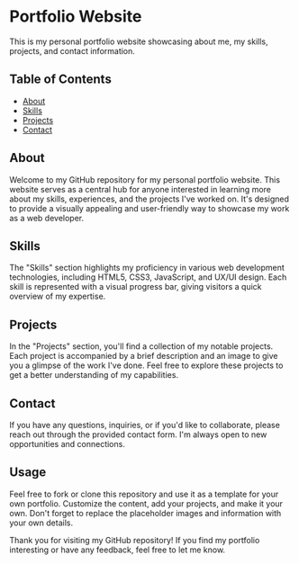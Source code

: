 # Portfolio Website

This is my personal portfolio website showcasing about me, my skills, projects, and contact information.

## Table of Contents

- [About](#about)
- [Skills](#skills)
- [Projects](#projects)
- [Contact](#contact)

## About

Welcome to my GitHub repository for my personal portfolio website. This website serves as a central hub for anyone interested in learning more about my skills, experiences, and the projects I've worked on. It's designed to provide a visually appealing and user-friendly way to showcase my work as a web developer.

## Skills

The "Skills" section highlights my proficiency in various web development technologies, including HTML5, CSS3, JavaScript, and UX/UI design. Each skill is represented with a visual progress bar, giving visitors a quick overview of my expertise.

## Projects

In the "Projects" section, you'll find a collection of my notable projects. Each project is accompanied by a brief description and an image to give you a glimpse of the work I've done. Feel free to explore these projects to get a better understanding of my capabilities.

## Contact

If you have any questions, inquiries, or if you'd like to collaborate, please reach out through the provided contact form. I'm always open to new opportunities and connections.

## Usage

Feel free to fork or clone this repository and use it as a template for your own portfolio. Customize the content, add your projects, and make it your own. Don't forget to replace the placeholder images and information with your own details.

Thank you for visiting my GitHub repository! If you find my portfolio interesting or have any feedback, feel free to let me know.
